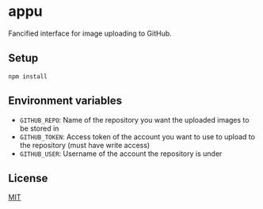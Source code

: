 # appu
Fancified interface for image uploading to GitHub.

## Setup
```
npm install
```

## Environment variables
- `GITHUB_REPO`: Name of the repository you want the uploaded images to be stored in
- `GITHUB_TOKEN`: Access token of the account you want to use to upload to the repository (must have write access)
- `GITHUB_USER`: Username of the account the repository is under

## License
[MIT](LICENSE.txt)